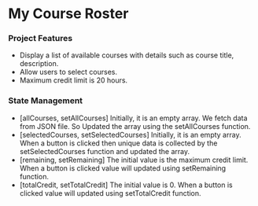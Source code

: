 # My Course Roster

### Project Features

- Display a list of available courses with details such as course title, description.
- Allow users to select courses.
- Maximum credit limit is 20 hours.

### State Management

- [allCourses, setAllCourses]
  Initially, it is an empty array. We fetch data from JSON file. So Updated the array using the setAllCourses function.
- [selectedCourses, setSelectedCourses]
  Initially, it is an empty array. When a button is clicked then unique data is collected by the setSelectedCourses function and updated the array.
- [remaining, setRemaining]
  The initial value is the maximum credit limit. When a button is clicked value will updated using setRemaining function.
- [totalCredit, setTotalCredit]
  The initial value is 0. When a button is clicked value will updated using setTotalCredit function.
